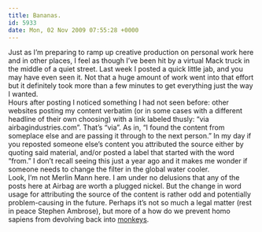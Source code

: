 ```yaml
---
title: Bananas.
id: 5933
date: Mon, 02 Nov 2009 07:55:28 +0000
---
```


Just as I’m preparing to ramp up creative production on personal work here and in other places, I feel as though I’ve been hit by a virtual Mack truck in the middle of a quiet street. Last week I posted a quick little jab, and you may have even seen it. Not that a huge amount of work went into that effort but it definitely took more than a few minutes to get everything just the way I wanted.  
 Hours after posting I noticed something I had not seen before: other websites posting my content verbatim (or in some cases with a different headline of their own choosing) with a link labeled thusly: “via airbagindustries.com”. That’s “via”. As in, “I found the content from someplace else and are passing it through to the next person.” In my day if you reposted someone else’s content you attributed the source either by quoting said material, and/or posted a label that started with the word “from.” I don’t recall seeing this just a year ago and it makes me wonder if someone needs to change the filter in the global water cooler.  
 Look, I’m not Merlin Mann here. I am under no delusions that any of the posts here at Airbag are worth a plugged nickel. But the change in word usage for attributing the source of the content is rather odd and potentially problem-causing in the future. Perhaps it’s not so much a legal matter (rest in peace Stephen Ambrose), but more of a how do we prevent homo sapiens from devolving back into [monkeys](http://www.airbagindustries.com/bucket/nevertrustamonkey.mp3).


